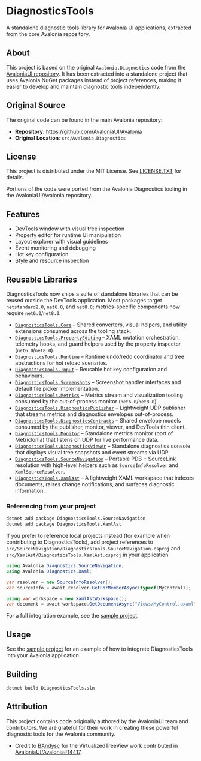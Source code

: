 # DiagnosticsTools

A standalone diagnostic tools library for Avalonia UI applications, extracted from the core Avalonia repository.

## About

This project is based on the original `Avalonia.Diagnostics` code from the [AvaloniaUI repository](https://github.com/AvaloniaUI/Avalonia). It has been extracted into a standalone project that uses Avalonia NuGet packages instead of project references, making it easier to develop and maintain diagnostic tools independently.

## Original Source

The original code can be found in the main Avalonia repository:
- **Repository**: https://github.com/AvaloniaUI/Avalonia
- **Original Location**: `src/Avalonia.Diagnostics`

## License

This project is distributed under the MIT License. See [LICENSE.TXT](./LICENSE.TXT) for details.

Portions of the code were ported from the Avalonia Diagnostics tooling in the AvaloniaUI/Avalonia repository.

## Features

- DevTools window with visual tree inspection
- Property editor for runtime UI manipulation
- Layout explorer with visual guidelines
- Event monitoring and debugging
- Hot key configuration
- Style and resource inspection

## Reusable Libraries

DiagnosticsTools now ships a suite of standalone libraries that can be reused outside the DevTools application. Most packages target `netstandard2.0`, `net6.0`, and `net8.0`; metrics-specific components now require `net6.0`/`net8.0`.

- [`DiagnosticsTools.Core`](./src/Core/DiagnosticsTools.Core/README.md) – Shared converters, visual helpers, and utility extensions consumed across the tooling stack.
- [`DiagnosticsTools.PropertyEditing`](./src/PropertyEditing/DiagnosticsTools.PropertyEditing/README.md) – XAML mutation orchestration, telemetry hooks, and guard helpers used by the property inspector (`net6.0`/`net8.0`).
- [`DiagnosticsTools.Runtime`](./src/Runtime/DiagnosticsTools.Runtime/README.md) – Runtime undo/redo coordinator and tree abstractions for hot reload scenarios.
- [`DiagnosticsTools.Input`](./src/Input/DiagnosticsTools.Input/README.md) – Reusable hot key configuration and behaviours.
- [`DiagnosticsTools.Screenshots`](./src/Screenshots/DiagnosticsTools.Screenshots/README.md) – Screenshot handler interfaces and default file picker implementation.
- [`DiagnosticsTools.Metrics`](./src/Metrics/DiagnosticsTools.Metrics/README.md) – Metrics stream and visualization tooling consumed by the out-of-process monitor (`net6.0`/`net8.0`).
- [`DiagnosticsTools.DiagnosticsPublisher`](./src/Publisher/DiagnosticsTools.DiagnosticsPublisher/DiagnosticsTools.DiagnosticsPublisher.csproj) – Lightweight UDP publisher that streams metrics and diagnostics envelopes out-of-process.
- [`DiagnosticsTools.DiagnosticsContracts`](./src/Contracts/DiagnosticsTools.DiagnosticsContracts/DiagnosticsTools.DiagnosticsContracts.csproj) – Shared envelope models consumed by the publisher, monitor, viewer, and DevTools thin client.
- [`DiagnosticsTools.Monitor`](./src/Monitor/DiagnosticsTools.Monitor/DiagnosticsTools.Monitor.csproj) – Standalone metrics monitor (port of Metriclonia) that listens on UDP for live performance data.
- [`DiagnosticsTools.DiagnosticsViewer`](./src/Viewer/DiagnosticsTools.DiagnosticsViewer/DiagnosticsTools.DiagnosticsViewer.csproj) – Standalone diagnostics console that displays visual tree snapshots and event streams via UDP.
- [`DiagnosticsTools.SourceNavigation`](./src/SourceNavigation/DiagnosticsTools.SourceNavigation/README.md) – Portable PDB + SourceLink resolution with high-level helpers such as `SourceInfoResolver` and `XamlSourceResolver`.
- [`DiagnosticsTools.XamlAst`](./src/XamlAst/DiagnosticsTools.XamlAst/README.md) – A lightweight XAML workspace that indexes documents, raises change notifications, and surfaces diagnostic information.

### Referencing from your project

```bash
dotnet add package DiagnosticsTools.SourceNavigation
dotnet add package DiagnosticsTools.XamlAst
```

If you prefer to reference local projects instead (for example when contributing to DiagnosticsTools), add project references to `src/SourceNavigation/DiagnosticsTools.SourceNavigation.csproj` and `src/XamlAst/DiagnosticsTools.XamlAst.csproj` in your application.

```csharp
using Avalonia.Diagnostics.SourceNavigation;
using Avalonia.Diagnostics.Xaml;

var resolver = new SourceInfoResolver();
var sourceInfo = await resolver.GetForMemberAsync(typeof(MyControl));

using var workspace = new XamlAstWorkspace();
var document = await workspace.GetDocumentAsync("Views/MyControl.axaml");
```

For a full integration example, see the [sample project](./samples/DiagnosticsToolsSample).

## Usage

See the [sample project](./samples/DiagnosticsToolsSample) for an example of how to integrate DiagnosticsTools into your Avalonia application.

## Building

```bash
dotnet build DiagnosticsTools.sln
```

## Attribution

This project contains code originally authored by the AvaloniaUI team and contributors. We are grateful for their work in creating these powerful diagnostic tools for the Avalonia community.

- Credit to [BAndysc](https://github.com/BAndysc) for the VirtualizedTreeView work contributed in [AvaloniaUI/Avalonia#14417](https://github.com/AvaloniaUI/Avalonia/pull/14417).
